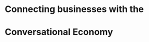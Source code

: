 


#                             Connecting businesses with the 
#                             Conversational Economy
